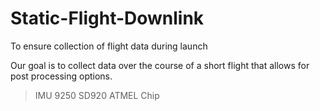 # Static-Flight-Downlink
To ensure collection of flight data during launch

  Our goal is to collect data over the course of a short flight that allows for post processing options.
  
  > IMU 9250
  > SD920
  > ATMEL Chip
